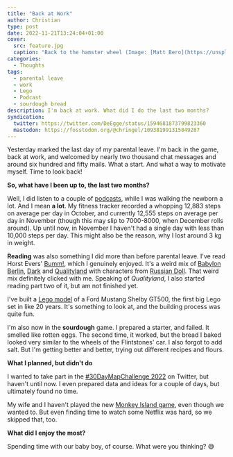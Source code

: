 ```yaml
---
title: "Back at Work"
author: Christian
type: post
date: 2022-11-21T13:24:04+01:00
cover:
  src: feature.jpg
  caption: "Back to the hamster wheel (Image: [Matt Bero](https://unsplash.com/photos/wMXetxdXeZM))"
categories:
  - Thoughts
tags:
  - parental leave
  - work
  - Lego
  - Podcast
  - sourdough bread
description: I'm back at work. What did I do the last two months?
syndication:
  twitter: https://twitter.com/DeEgge/status/1594681873799823360
  mastodon: https://fosstodon.org/@chringel/109381991315849287
---
```


Yesterday marked the last day of my parental leave. I'm back in the game, back at work, and welcomed by nearly two thousand chat messages and around six hundred and fifty mails. What a start. And what a way to motivate myself. Time to look back!

**So, what have I been up to, the last two months?**

Well, I did listen to a couple of [podcasts](/2022/10/podcast-recommendations/), while I was walking the newborn a lot. And I mean **a lot**. My fitness tracker recorded a whopping 12,883 steps on average per day in October, and currently 12,555 steps on average per day in November (though this may slip to 7000-8000, when December rolls around). Up until now, in November I haven't had a single day with less than 10,000 steps per day. This might also be the reason, why I lost around 3 kg in weight.

**Reading** was also something I did more than before parental leave. I've read Horst Evers' [Bumm!](https://www.rowohlt.de/buch/horst-evers-bumm-9783737101356), which I genuinely enjoyed. It's a weird mix of [Babylon Berlin](https://www.daserste.de/unterhaltung/serie/babylon-berlin/index.html), [Dark](https://www.netflix.com/de/title/80100172) and [Qualityland](https://qualityland.de/) with characters from [Russian Doll](https://www.netflix.com/de/title/80211627). That weird mix definitely clicked with me. Speaking of _Qualityland_, I also started reading part two of it, but am not finished yet.

I've built a [Lego model](https://www.lego.com/de-at/product/ford-mustang-shelby-gt500-42138) of a Ford Mustang Shelby GT500, the first big Lego set in like 20 years. It's something to look at, and the building process was quite fun.

I'm also now in the **sourdough** game. I prepared a starter, and failed. It smelled like rotten eggs. The second time, it worked, but the bread I baked looked very similar to the wheels of the Flintstones' car. I also forgot to add salt. But I'm getting better and better, trying out different recipes and flours.

**What I planned, but didn't do**

I wanted to take part in the [#30DayMapChallenge 2022](https://30daymapchallenge.com/) on Twitter, but haven't until now. I even prepared data and ideas for a couple of days, but ultimately found no time.

My wife and I haven't played the new [Monkey Island game](https://returntomonkeyisland.com/), even though we wanted to. But even finding time to watch some Netflix was hard, so we skipped that, too.

**What did I enjoy the most?**

Spending time with our baby boy, of course. What were you thinking? 😅
